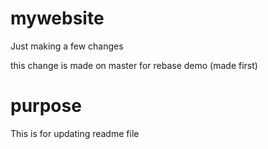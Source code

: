# mywebsite

Just making a few changes

this change is made on master for rebase demo (made first)


# purpose

This is for updating readme file

